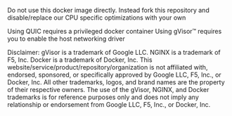 Do not use this docker image directly. Instead fork this repository and disable/replace our CPU specific optimizations with your own

Using QUIC requires a privileged docker container
Using gVisor™ requires you to enable the host networking driver

Disclaimer:
gVisor is a trademark of Google LLC. NGINX is a trademark of F5, Inc. Docker is a trademark of Docker, Inc. This website/service/product/repository/organization is not affiliated with, endorsed, sponsored, or specifically approved by Google LLC, F5, Inc., or Docker, Inc. All other trademarks, logos, and brand names are the property of their respective owners. The use of the gVisor, NGINX, and Docker trademarks is for reference purposes only and does not imply any relationship or endorsement from Google LLC, F5, Inc., or Docker, Inc.
